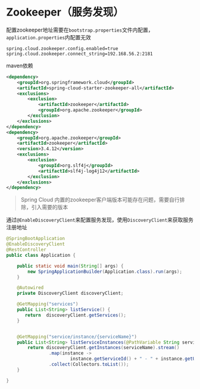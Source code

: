 # Zookeeper（服务发现）

配置zookeeper地址需要在`bootstrap.properties`文件内配置，`application.properties`内配置无效

```properties
spring.cloud.zookeeper.config.enabled=true
spring.cloud.zookeeper.connect_string=192.168.56.2:2181
```

maven依赖
```xml
<dependency>
    <groupId>org.springframework.cloud</groupId>
    <artifactId>spring-cloud-starter-zookeeper-all</artifactId>
    <exclusions>
        <exclusion>
            <artifactId>zookeeper</artifactId>
            <groupId>org.apache.zookeeper</groupId>
        </exclusion>
    </exclusions>
</dependency>
<dependency>
    <groupId>org.apache.zookeeper</groupId>
    <artifactId>zookeeper</artifactId>
    <version>3.4.12</version>
    <exclusions>
        <exclusion>
            <groupId>org.slf4j</groupId>
            <artifactId>slf4j-log4j12</artifactId>
        </exclusion>
    </exclusions>
</dependency>
```
> Spring Cloud 内置的zookeeper客户端版本可能存在问题，需要自行排除，引入需要的版本


通过`@EnableDiscoveryClient`来配置服务发现，使用`DiscoveryClient`来获取服务注册地址

```java
@SpringBootApplication
@EnableDiscoveryClient
@RestController
public class Application {

    public static void main(String[] args) {
        new SpringApplicationBuilder(Application.class).run(args);
    }

    @Autowired
    private DiscoveryClient discoveryClient;

    @GetMapping("services")
    public List<String> listService() {
       return  discoveryClient.getServices();
    }


    @GetMapping("service/instance/{serviceName}")
    public List<String> listServiceInstances(@PathVariable String serviceName) {
        return discoveryClient.getInstances(serviceName).stream()
                .map(instance ->
                        instance.getServiceId() + " - " + instance.getUri())
                .collect(Collectors.toList());
    }

}
```